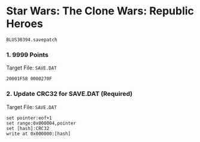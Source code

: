 #  Star Wars: The Clone Wars: Republic Heroes 

`BLUS30394.savepatch`

### 1. 9999 Points

Target File: `SAVE.DAT`

```
20001F58 0000270F
```

### 2. Update CRC32 for SAVE.DAT (Required)

Target File: `SAVE.DAT`

```
set pointer:eof+1
set range:0x000004,pointer
set [hash]:CRC32
write at 0x000000:[hash]
```

